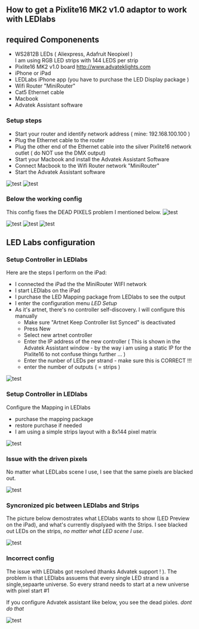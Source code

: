 
## How to get a Pixlite16 MK2 v1.0 adaptor to work with LEDlabs

## required Componenents   
- WS2812B LEDs ( Aliexpress, Adafruit Neopixel )  
  I am using RGB LED strips with 144 LEDS per strip 
- Pixlite16 MK2 v1.0 board http://www.advateklights.com
- iPhone or iPad 
- LEDLabs iPhone app (you have to purchase the LED Display package ) 
- Wifi Router "MiniRouter"  
- Cat5 Ethernet cable 
- Macbook 
- Advatek Assistant software   


### Setup steps 
- Start your router and identify network address ( mine: 192.168.100.100 ) 
- Plug the Ethernet cable to the router 
- Plug the other end of the Ethernet cable into the silver Pixlite16 network outlet ( do NOT use the DMX output) 
- Start your Macbook and install the Advatek Assistant Software 
- Connect Macbook to the Wifi Router network "MiniRouter" 
- Start the Advatek Assistant software 

![test](pics/advatek_conf_1.jpg "Configuraton #1")
![test](pics/advatek_conf_2.jpg "Configuraton #2") 

### Below the working config 
This config fixes the DEAD PIXELS problem I mentioned below.
![test](pics/advatek_working_config.jpg "Working configuraton ") 



![test](pics/advatek_conf_3.jpg "Configuraton #3")
![test](pics/advatek_conf_4.jpg "Configuraton #4")
![test](pics/advatek_conf_5.jpg "Configuraton #5")


## LED Labs configuration 

### Setup Controller in LEDlabs  
Here are the steps I perform on the iPad:

- I connected the iPad the the MiniRouter WIFI network
- I start LEDlabs on the iPad
- I purchase the LED Mapping package from LEDlabs to see the output 
- I enter the configuration menu *LED Setup*
- As it's artnet, there's no controller self-discovery. I will configure this manually 
  - Make sure "Artnet Keep Controller list Synced" is deactivated 
  - Press New 
  - Select new artnet controller
  - Enter the IP address of the new controller ( This is shown in the Advatek Assistant window - by the way i am using a static IP for the Pixlite16 to not confuse things further ... )  
  - Enter the nunber of LEDs per strand - make sure this is CORRECT !!! 
  - enter the number of outputs ( = strips ) 

![test](pics/ledlabs_1.jpg "Ledlabs Configuraton #1") 


### Setup Controller in LEDlabs   
Configure the Mapping in LEDlabs 

- purchase the mapping package 
- restore purchase if needed 
- I am using a simple strips layout with a 8x144 pixel matrix 

![test](pics/ledlabs_2.jpg "Ledlabs Configuraton #2") 

### Issue with the driven pixels 

No matter what LEDLabs scene I use, I see that the same pixels are blacked out. 

![test](pics/strips_issue.jpg "Ledlabs Issue #1") 

### Syncronized pic between LEDlabs and Strips 
The picture below demostrates what LEDlabs wants to show (LED Preview on the iPad), and what's currently displyaed with the Strips. I see blacked out LEDs on the strips, *no matter what LED scene I use*.


![test](pics/strips_issue_2.jpg "Ledlabs Issue #2")

### Incorrect config
The issue with LEDlabs got resolved (thanks Advatek support ! ). The problem is that LEDlabs assuems that every single LED strand is a single,sepaarte universe. So every strand needs to start at a new universe with pixel start #1 

 If you configure Advatek assistant like below, you see the dead pixles. *dont do that* 

![test](pics/advatek_conf_2A_incorrect.jpg "Advatek incorrect config ")
